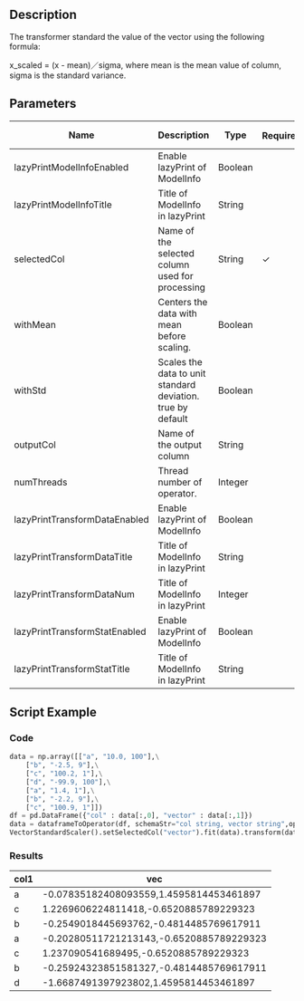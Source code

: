 ## Description
The transformer standard the value of the vector using the following formula:

 x_scaled = (x - mean)／sigma, where mean is the mean value of column, sigma is the standard variance.

## Parameters
| Name | Description | Type | Required？ | Default Value |
| --- | --- | --- | --- | --- |
| lazyPrintModelInfoEnabled | Enable lazyPrint of ModelInfo | Boolean |  | false |
| lazyPrintModelInfoTitle | Title of ModelInfo in lazyPrint | String |  | null |
| selectedCol | Name of the selected column used for processing | String | ✓ |  |
| withMean | Centers the data with mean before scaling. | Boolean |  | true |
| withStd | Scales the data to unit standard deviation. true by default | Boolean |  | true |
| outputCol | Name of the output column | String |  | null |
| numThreads | Thread number of operator. | Integer |  | 1 |
| lazyPrintTransformDataEnabled | Enable lazyPrint of ModelInfo | Boolean |  | false |
| lazyPrintTransformDataTitle | Title of ModelInfo in lazyPrint | String |  | null |
| lazyPrintTransformDataNum | Title of ModelInfo in lazyPrint | Integer |  | -1 |
| lazyPrintTransformStatEnabled | Enable lazyPrint of ModelInfo | Boolean |  | false |
| lazyPrintTransformStatTitle | Title of ModelInfo in lazyPrint | String |  | null |

## Script Example

### Code

```python
data = np.array([["a", "10.0, 100"],\
    ["b", "-2.5, 9"],\
    ["c", "100.2, 1"],\
    ["d", "-99.9, 100"],\
    ["a", "1.4, 1"],\
    ["b", "-2.2, 9"],\
    ["c", "100.9, 1"]])
df = pd.DataFrame({"col" : data[:,0], "vector" : data[:,1]})
data = dataframeToOperator(df, schemaStr="col string, vector string",op_type="batch")
VectorStandardScaler().setSelectedCol("vector").fit(data).transform(data).collectToDataframe()
```
### Results

col1|vec
----|---
a|-0.07835182408093559,1.4595814453461897
c|1.2269606224811418,-0.6520885789229323
b|-0.2549018445693762,-0.4814485769617911
a|-0.20280511721213143,-0.6520885789229323
c|1.237090541689495,-0.6520885789229323
b|-0.25924323851581327,-0.4814485769617911
d|-1.6687491397923802,1.4595814453461897
